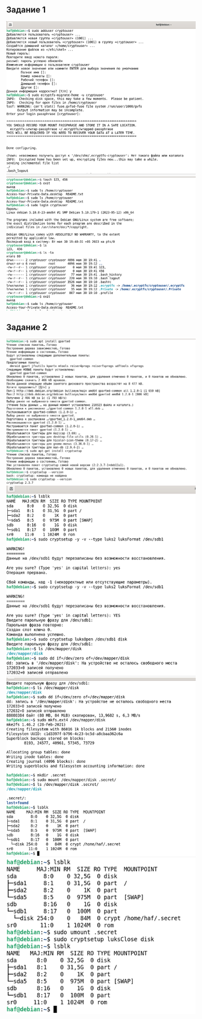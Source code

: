 ## Задание 1
<img src="https://github.com/ya-haf/eCryptfs--LUKS/blob/main/img/eCryptfs.png">
<img src="https://github.com/ya-haf/eCryptfs--LUKS/blob/main/img/eCryptfs%20(2).png">

## Задание 2
<img src="https://github.com/ya-haf/eCryptfs--LUKS/blob/main/img/LUKS.png">
<img src="https://github.com/ya-haf/eCryptfs--LUKS/blob/main/img/LUKS%20(2).png">
<img src="https://github.com/ya-haf/eCryptfs--LUKS/blob/main/img/LUKS%20(3).png">
<img src="https://github.com/ya-haf/eCryptfs--LUKS/blob/main/img/LUKS%20(4).png">
